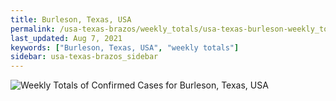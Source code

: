 ```yaml
---
title: Burleson, Texas, USA
permalink: /usa-texas-brazos/weekly_totals/usa-texas-burleson-weekly_totals.html
last_updated: Aug 7, 2021
keywords: ["Burleson, Texas, USA", "weekly totals"]
sidebar: usa-texas-brazos_sidebar
---
```


![Weekly Totals of Confirmed Cases for Burleson, Texas, USA](/covid_tracker/images/graphs/usa-texas-burleson-weekly_totals_graph.png)
